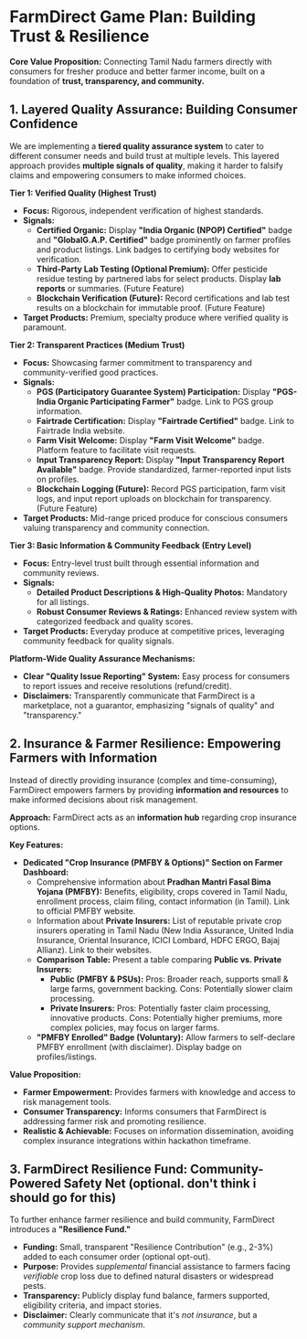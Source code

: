 # FarmDirect Game Plan: Building Trust & Resilience

**Core Value Proposition:**  Connecting Tamil Nadu farmers directly with consumers for fresher produce and better farmer income, built on a foundation of **trust, transparency, and community.**

## 1. Layered Quality Assurance: Building Consumer Confidence

We are implementing a **tiered quality assurance system** to cater to different consumer needs and build trust at multiple levels.  This layered approach provides **multiple signals of quality**, making it harder to falsify claims and empowering consumers to make informed choices.

**Tier 1: Verified Quality (Highest Trust)**

*   **Focus:**  Rigorous, independent verification of highest standards.
*   **Signals:**
    *   **Certified Organic:**  Display **"India Organic (NPOP) Certified"** badge and **"GlobalG.A.P. Certified"** badge prominently on farmer profiles and product listings. Link badges to certifying body websites for verification.
    *   **Third-Party Lab Testing (Optional Premium):**  Offer pesticide residue testing by partnered labs for select products. Display **lab reports** or summaries. (Future Feature)
    *   **Blockchain Verification (Future):**  Record certifications and lab test results on a blockchain for immutable proof. (Future Feature)
*   **Target Products:** Premium, specialty produce where verified quality is paramount.

**Tier 2: Transparent Practices (Medium Trust)**

*   **Focus:**  Showcasing farmer commitment to transparency and community-verified good practices.
*   **Signals:**
    *   **PGS (Participatory Guarantee System) Participation:** Display **"PGS-India Organic Participating Farmer"** badge. Link to PGS group information.
    *   **Fairtrade Certification:** Display **"Fairtrade Certified"** badge. Link to Fairtrade India website.
    *   **Farm Visit Welcome:** Display **"Farm Visit Welcome"** badge.  Platform feature to facilitate visit requests.
    *   **Input Transparency Report:** Display **"Input Transparency Report Available"** badge.  Provide standardized, farmer-reported input lists on profiles.
    *   **Blockchain Logging (Future):**  Record PGS participation, farm visit logs, and input report uploads on blockchain for transparency. (Future Feature)
*   **Target Products:** Mid-range priced produce for conscious consumers valuing transparency and community connection.

**Tier 3: Basic Information & Community Feedback (Entry Level)**

*   **Focus:**  Entry-level trust built through essential information and community reviews.
*   **Signals:**
    *   **Detailed Product Descriptions & High-Quality Photos:** Mandatory for all listings.
    *   **Robust Consumer Reviews & Ratings:**  Enhanced review system with categorized feedback and quality scores.
*   **Target Products:** Everyday produce at competitive prices, leveraging community feedback for quality signals.

**Platform-Wide Quality Assurance Mechanisms:**

*   **Clear "Quality Issue Reporting" System:**  Easy process for consumers to report issues and receive resolutions (refund/credit).
*   **Disclaimers:**  Transparently communicate that FarmDirect is a marketplace, not a guarantor, emphasizing "signals of quality" and "transparency."

## 2. Insurance & Farmer Resilience: Empowering Farmers with Information

Instead of directly providing insurance (complex and time-consuming), FarmDirect empowers farmers by providing **information and resources** to make informed decisions about risk management.

**Approach:**  FarmDirect acts as an **information hub** regarding crop insurance options.

**Key Features:**

*   **Dedicated "Crop Insurance (PMFBY & Options)" Section on Farmer Dashboard:**
    *   Comprehensive information about **Pradhan Mantri Fasal Bima Yojana (PMFBY):**  Benefits, eligibility, crops covered in Tamil Nadu, enrollment process, claim filing, contact information (in Tamil). Link to official PMFBY website.
    *   Information about **Private Insurers:**  List of reputable private crop insurers operating in Tamil Nadu (New India Assurance, United India Insurance, Oriental Insurance, ICICI Lombard, HDFC ERGO, Bajaj Allianz). Link to their websites.
    *   **Comparison Table:**  Present a table comparing **Public vs. Private Insurers:**
        *   **Public (PMFBY & PSUs):**  Pros: Broader reach, supports small & large farms, government backing. Cons: Potentially slower claim processing.
        *   **Private Insurers:** Pros: Potentially faster claim processing, innovative products. Cons: Potentially higher premiums, more complex policies, may focus on larger farms.
    *   **"PMFBY Enrolled" Badge (Voluntary):** Allow farmers to self-declare PMFBY enrollment (with disclaimer). Display badge on profiles/listings.

**Value Proposition:**

*   **Farmer Empowerment:**  Provides farmers with knowledge and access to risk management tools.
*   **Consumer Transparency:**  Informs consumers that FarmDirect is addressing farmer risk and promoting resilience.
*   **Realistic & Achievable:**  Focuses on information dissemination, avoiding complex insurance integrations within hackathon timeframe.

## 3. FarmDirect Resilience Fund: Community-Powered Safety Net (optional. don't think i should go for this)

To further enhance farmer resilience and build community, FarmDirect introduces a **"Resilience Fund."**

*   **Funding:**  Small, transparent "Resilience Contribution" (e.g., 2-3%) added to each consumer order (optional opt-out).
*   **Purpose:**  Provides *supplemental* financial assistance to farmers facing *verifiable* crop loss due to defined natural disasters or widespread pests.
*   **Transparency:** Publicly display fund balance, farmers supported, eligibility criteria, and impact stories.
*   **Disclaimer:** Clearly communicate that it's *not insurance*, but a *community support mechanism*.


